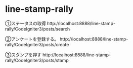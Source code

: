 # line-stamp-rally

①ステータスの取得
http://localhost:8888/line-stamp-rally/CodeIgniter3/posts/search

②アンケートを登録する。
http://localhost:8888/line-stamp-rally/CodeIgniter3/posts/create

③スタンプを押す
http://localhost:8888/line-stamp-rally/CodeIgniter3/posts/stamp

